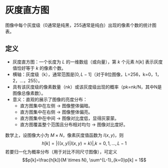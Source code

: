 # 灰度直方图

图像中每个灰度级（0通常是纯黑，255通常是纯白）出现的像素个数的统计图表。

## 定义

- 灰度直方图：一个长度为 $L$ 的一维数组（或向量），第 $k$ 个元素 $h[k]$ 表示灰度值恰好等于 $k$ 的像素个数。
- 横轴：灰度级（k），通常范围是$[0, L-1]$（对于8位图像，L=256，k=0，1，2，...，255）。
- 具有该灰度级的像素数量（nk）或该灰度级出现的概率（pk=nk/N，其中N是图像总像素数）。
- 意义：直观的展示了图像的亮度分布：
  - 直方图集中在左侧 -> 图像整体偏暗。
  - 直方图集中在右侧 -> 图像整体偏亮。
  - 直方图集中在中间 -> 图像对比度低，显得灰蒙蒙。
  - 直方图覆盖整个范围且分布相对均匀 -> 图像对比度好。

数学上，设图像大小为 $M \times N$，像素灰度值函数为 $I(x,y)$，则
$$h[k] = |\{(x,y)|I(x,y)=k\}|, k = 0,1,...,L-1$$
若要归一化为概率分布（用于对比不同尺寸图像），可定义
$$p[k]=\frac{h[k]}{M \times N},   \sum^{L-1}_{k=0}p[k] = 1$$

